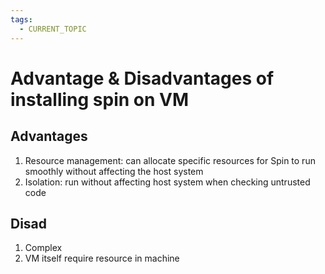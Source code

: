 ```yaml
---
tags:
  - CURRENT_TOPIC
---
```

# Advantage & Disadvantages of installing spin on VM
## Advantages
1. Resource management: can allocate specific resources for Spin to run smoothly without affecting the host system
2. Isolation: run without affecting host system when checking untrusted code
## Disad
1. Complex
2. VM itself require resource in machine